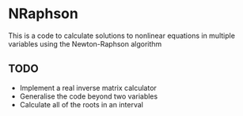 # NRaphson
This is a code to calculate solutions to nonlinear equations in multiple variables using the Newton-Raphson algorithm

## TODO
* Implement a real inverse matrix calculator
* Generalise the code beyond two variables
* Calculate all of the roots in an interval
